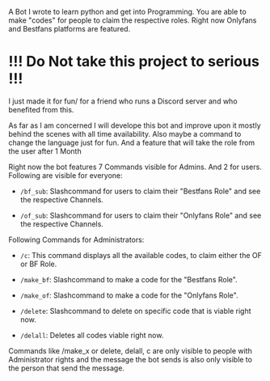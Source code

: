A Bot I wrote to learn python and get into Programming. 
You are able to make "codes" for people to claim the respective roles. 
Right now Onlyfans and Bestfans platforms are featured. 

<h1>!!! Do Not take this project to serious !!!</h1> 

I just made it for fun/ for a friend who runs a Discord server and who benefited from this. 

As far as I am concerned I will develope this bot and improve upon it mostly behind the scenes with all time availability. Also maybe a command to change the language just for fun. And a feature that will take the role from the user after 1 Month


Right now the bot features 7 Commands visible for Admins. And 2 for users.
Following are visible for everyone: 

- <code>/bf_sub</code>: Slashcommand for users to claim their "Bestfans Role" and see the respective Channels.

- <code>/of_sub</code>: Slashcommand for users to claim their "Onlyfans Role" and see the respective Channels. 

Following Commands for Administrators: 

- <code>/c</code>: This command displays all the available codes, to claim either the OF or BF Role. 

- <code>/make_bf</code>: Slashcommand to make a code for the "Bestfans Role". 

- <code>/make_of</code>: Slashcommand to make a code for the "Onlyfans Role". 

- <code>/delete</code>: Slashcommand to delete on specific code that is viable right now. 

- <code>/delall</code>: Deletes all codes viable right now.


Commands like /make_x or delete, delall, c are only visible to people with Administrator rights and the message the bot sends is also only visible to the person that send the message. 

